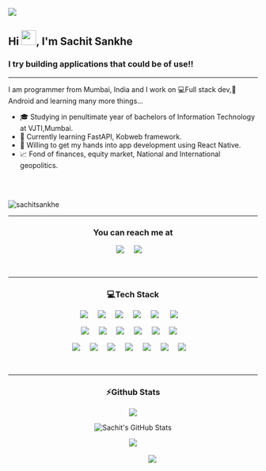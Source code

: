  ![](https://github.com/halfrost/halfrost/blob/master/icons/header_1.png)

<h2 >Hi <img src="https://raw.githubusercontent.com/MartinHeinz/MartinHeinz/master/wave.gif" width="30px" height="30px">, I'm Sachit Sankhe</h2>
<h3 >I try building applications that could be of use!!</h3>
<hr/>


I am programmer from Mumbai, India and I work on 💻Full stack dev,📱 Android and learning many more things...

* 🎓   Studying in penultimate year of bachelors of Information Technology at VJTI,Mumbai.
* 🌱   Currently learning FastAPI, Kobweb framework.
* 🧐   Willing to get my hands into app development using React Native.
* 📈   Fond of finances, equity market, National and International geopolitics.



<br>
<br>

<p align="left"> <img src="https://komarev.com/ghpvc/?username=sachitsankhe&label=Profile%20views&color=0e75b6&style=flat" alt="sachitsankhe" /> </p>
<hr/>
<p align="center">
<h3 align="center">You can reach me at </h3>

</p>

<p align="center">
  <a href="mailto:slatecoder@gmail.com"><img src="https://img.shields.io/badge/gmail-%23D14836.svg?&style=for-the-badge&logo=gmail&logoColor=white" /></a>&nbsp;&nbsp;&nbsp;&nbsp;
  <a href="https://www.linkedin.com/in/sachit-sankhe-a8931421a/"><img src="https://img.shields.io/badge/linkedin-%230077B5.svg?&style=for-the-badge&logo=linkedin&logoColor=white" /></a>&nbsp;&nbsp;&nbsp;&nbsp;

</p>
<br>
<hr/>

<p align="center">
<h3 align="center">💻Tech Stack</h3>

</p>

<p align="center">
  <a href=""><img src="https://img.shields.io/badge/Python-FFD43B?style=for-the-badge&logo=python&logoColor=blue" /></a>&nbsp;&nbsp;&nbsp;&nbsp;
  <a href=""><img src="https://img.shields.io/badge/Java-ED8B00?style=for-the-badge&logo=java&logoColor=white" /></a>&nbsp;&nbsp;&nbsp;&nbsp;
  <a href=""><img src="https://img.shields.io/badge/C%2B%2B-00599C?style=for-the-badge&logo=c%2B%2B&logoColor=white" /></a>&nbsp;&nbsp;&nbsp;&nbsp;
  <a href=""><img src="https://img.shields.io/badge/JavaScript-323330?style=for-the-badge&logo=javascript&logoColor=F7DF1E" /></a>&nbsp;&nbsp;&nbsp;&nbsp;
  <a href=""><img src="https://img.shields.io/badge/C-00599C?style=for-the-badge&logo=c&logoColor=white" /></a> &nbsp;&nbsp;&nbsp;&nbsp;
  <a href=""><img src="https://img.shields.io/badge/HTML5-E34F26?style=for-the-badge&logo=html5&logoColor=white" /></a>&nbsp;&nbsp;&nbsp;&nbsp;

</p>
  
  
  
<p align="center">
  <a href=""><img src="https://img.shields.io/badge/Django-339933?style=for-the-badge&logo=django&logoColor=white" /></a>&nbsp;&nbsp;&nbsp;&nbsp;
  <a href=""><img src="https://img.shields.io/badge/Node.js-339933?style=for-the-badge&logo=nodedotjs&logoColor=white" /></a>&nbsp;&nbsp;&nbsp;&nbsp;
  <a href=""><img src="https://img.shields.io/badge/React-20232A?style=for-the-badge&logo=react&logoColor=61DAFB" /></a>&nbsp;&nbsp;&nbsp;&nbsp;
    <a href=""><img src="https://img.shields.io/badge/MongoDB-4EA94B?style=for-the-badge&logo=mongodb&logoColor=white" /></a>&nbsp;&nbsp;&nbsp;&nbsp;
   <a href=""><img src="https://img.shields.io/badge/MySQL-005C84?style=for-the-badge&logo=mysql&logoColor=white" /></a>&nbsp;&nbsp;&nbsp;&nbsp;
   <a href=""><img src="https://img.shields.io/badge/PostgreSQL-005C84?style=for-the-badge&logo=postgresql&logoColor=white" /></a>&nbsp;&nbsp;&nbsp;&nbsp;
  

</p>
  
  
  <p align="center">
  <a href=""><img src="https://img.shields.io/badge/Neo4j-E10098?style=for-the-badge&logo=neo4j&logoColor=white" /></a>&nbsp;&nbsp;&nbsp;&nbsp;
  <a href=""><img src="https://img.shields.io/badge/CSS3-1572B6?style=for-the-badge&logo=css3&logoColor=white" /></a>&nbsp;&nbsp;&nbsp;&nbsp;
  <a href=""><img src="https://img.shields.io/badge/Jetpack_Compose-%2320232a.svg?style=for-the-badge&logo=jetpack_compose&logoColor=%2361DAFB" /></a>&nbsp;&nbsp;&nbsp;&nbsp;
  <a href=""><img src="https://img.shields.io/badge/firebase-ffca28?style=for-the-badge&logo=firebase&logoColor=black" /></a>&nbsp;&nbsp;&nbsp;&nbsp;
    <a href=""><img src="https://img.shields.io/badge/Kotlin-0095D5?&style=for-the-badge&logo=kotlin&logoColor=white" /></a>&nbsp;&nbsp;&nbsp;&nbsp;
   <a href=""><img src="https://img.shields.io/badge/Dart-0175C2?style=for-the-badge&logo=dart&logoColor=white" /></a>&nbsp;&nbsp;&nbsp;&nbsp;
   <a href=""><img src="https://img.shields.io/badge/Docker-0175C2?style=for-the-badge&logo=docker&logoColor=white" /></a>&nbsp;&nbsp;&nbsp;&nbsp;
  

</p>
  
  

 <br>
 <hr/>

<h3 align="center">⚡Github Stats</h3>
<p align="center">
<a href="https://github.com/SachitSankhe/SachitSankhe">
  <img align="center" src="https://github-readme-stats.vercel.app/api/top-langs/?username=SachitSankhe&hide=css,tex&title_color=FF5733&text_color=c9cacc&icon_color=2bbc8a&bg_color=1d1f21&langs_count=5" />
 
</a>
</p>
<p align="center">
  <img align="center" src="https://github-readme-stats.vercel.app/api?username=SachitSankhe&show_icons=true&line_height=27&count_private=true&title_color=ffffff&text_color=c9cacc&icon_color=2bbc8a&bg_color=1d1f21" alt="Sachit's GitHub Stats" />
 </p>

<div align="center"><img src="http://github-readme-streak-stats.herokuapp.com?user=SachitSankhe&currStreakNum=0066ff&fire=yellow&sideNums=0066ff&sideLabels=ffff00&currStreakLabel=ffff00&theme=radical&date_format=M%20j%5B%2C%20Y%5D&stroke=ffff00&dates=pink&style=centerme" /></div>
<br/>

<div align="center">
  &nbsp;&nbsp;&nbsp;&nbsp;
  &nbsp;&nbsp;&nbsp;&nbsp;
  &nbsp;&nbsp;&nbsp;&nbsp;
  &nbsp;&nbsp;&nbsp;&nbsp;
  <img src="https://github-profile-trophy.vercel.app/?username=SachitSankhe&column=6&rank=SSS,SS,S,AAA,AA,A,B,C&theme=dracula" />
  


</div>
